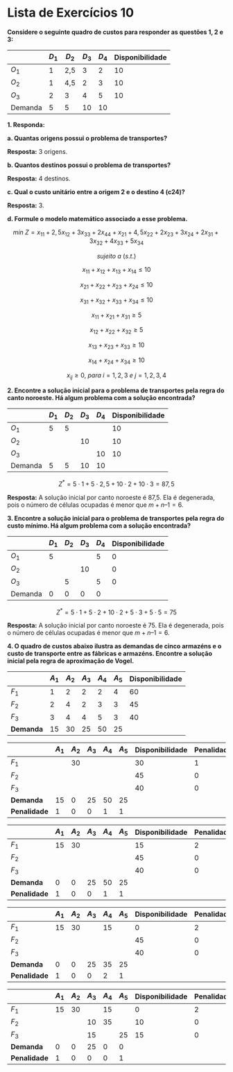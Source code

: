 # Lista de Exercícios 10

**Considere o seguinte quadro de custos para responder as questões 1, 2 e 3:**

| | $D_1$ | $D_2$ | $D_3$ | $D_4$ | Disponibilidade |
|---|---|---|---|---|---|
| $O_1$ | 1 | 2,5 | 3 | 2 | 10 |
| $O_2$ | 1 | 4,5 | 2 | 3 | 10 |
| $O_3$ | 2 | 3 | 4 | 5 | 10 |
| Demanda | 5 | 5 | 10 | 10 | |

**1. Responda:**

**a. Quantas origens possui o problema de transportes?**

**Resposta:** 3 origens.

**b. Quantos destinos possui o problema de transportes?**

**Resposta:** 4 destinos.

**c. Qual o custo unitário entre a origem 2 e o destino 4 (c24)?**

**Resposta:** 3.

**d. Formule o modelo matemático associado a esse problema.**

$$min\ Z=x_{11}+2,5x_{12}+3x_{33}+2x_{44}+x_{21}+4,5x_{22}+2x_{23}+3x_{24}+2x_{31}+3x_{32}+4x_{33}+5x_{34}$$

$$sujeito\ a\ (s.t.)$$

$$x_{11} + x_{12} + x_{13} + x_{14} \leq10$$

$$x_{21} + x_{22} + x_{23} + x_{24} \leq10$$

$$x_{31} + x_{32} + x_{33} + x_{34} \leq10$$

$$x_{11}+x_{21}+x_{31}\geq5$$

$$x_{12}+x_{22}+x_{32}\geq5$$

$$x_{13}+x_{23}+x_{33}\geq10$$

$$x_{14}+x_{24}+x_{34}\geq10$$

$$x_{ij}\geq0,\ para\ i = 1, 2, 3\ e\ j = 1, 2, 3, 4$$

**2. Encontre a solução inicial para o problema de transportes pela regra do canto noroeste. Há algum problema com a solução encontrada?**

| | $D_1$ | $D_2$ | $D_3$ | $D_4$ | Disponibilidade |
|---|---|---|---|---|---|
| $O_1$ | 5 | 5 |  |  | 10 |
| $O_2$ |  |  | 10 |  | 10 |
| $O_3$ |  |  |  | 10 | 10 |
| Demanda | 5 | 5 | 10 | 10 | |

$$Z^*=5\cdot1+5\cdot2,5+10\cdot2+10\cdot3=87,5$$

**Resposta:** A solução inicial por canto noroeste é 87,5. Ela é degenerada, pois o número de células ocupadas é menor que $m+n–1=6$.

**3. Encontre a solução inicial para o problema de transportes pela regra do custo mínimo. Há algum problema com a solução encontrada?**

| | $D_1$ | $D_2$ | $D_3$ | $D_4$ | Disponibilidade |
|---|---|---|---|---|---|
| $O_1$ | 5 |  |  | 5 | 0 |
| $O_2$ |  |  | 10 |  | 0 |
| $O_3$ |  | 5 |  | 5 | 0 |
| Demanda | 0 | 0 | 0 | 0 | |

$$Z^*=5\cdot1+5\cdot2+10\cdot2+5\cdot3+5\cdot5=75$$

**Resposta:** A solução inicial por canto noroeste é 75. Ela é degenerada, pois o número de células ocupadas é menor que $m+n–1=6$.

**4. O quadro de custos abaixo ilustra as demandas de cinco armazéns e o custo de transporte entre as fábricas e armazéns. Encontre a solução inicial pela regra de aproximação de Vogel.**

| | $A_1$ | $A_2$ | $A_3$ | $A_4$ | $A_5$ | Disponibilidade |
|---|---|---|---|---|---|---|
| $F_1$ | 1 | 2 | 2 | 2 | 4 | 60 |
| $F_2$ | 2 | 4 | 2 | 3 | 3 | 45 |
| $F_3$ | 3 | 4 | 4 | 5 | 3 | 40 |
| **Demanda** | 15 | 30 | 25 | 50 | 25 | |

| | $A_1$ | $A_2$ | $A_3$ | $A_4$ | $A_5$ | Disponibilidade | Penalidade |
|---|---|---|---|---|---|---|---|
| $F_1$ |  | 30 |  |  |  | 30 | 1 |
| $F_2$ |  |  |  |  |  | 45 | 0 |
| $F_3$ |  |  |  |  |  | 40 | 0 |
| **Demanda** | 15 | 0 | 25 | 50 | 25 | | |
| **Penalidade** | 1 | 0 | 0 | 1 | 1 | | |

| | $A_1$ | $A_2$ | $A_3$ | $A_4$ | $A_5$ | Disponibilidade | Penalidade |
|---|---|---|---|---|---|---|---|
| $F_1$ | 15 | 30 |  |  |  | 15 | 2 |
| $F_2$ |  |  |  |  |  | 45 | 0 |
| $F_3$ |  |  |  |  |  | 40 | 0 |
| **Demanda** | 0 | 0 | 25 | 50 | 25 | | |
| **Penalidade** | 1 | 0 | 0 | 1 | 1 | | |

| | $A_1$ | $A_2$ | $A_3$ | $A_4$ | $A_5$ | Disponibilidade | Penalidade |
|---|---|---|---|---|---|---|---|
| $F_1$ | 15 | 30 |  | 15 |  | 0 | 2 |
| $F_2$ |  |  |  |  |  | 45 | 0 |
| $F_3$ |  |  |  |  |  | 40 | 0 |
| **Demanda** | 0 | 0 | 25 | 35 | 25 | | |
| **Penalidade** | 1 | 0 | 0 | 2 | 1 | | |

| | $A_1$ | $A_2$ | $A_3$ | $A_4$ | $A_5$ | Disponibilidade | Penalidade |
|---|---|---|---|---|---|---|---|
| $F_1$ | 15 | 30 |  | 15 |  | 0 | 2 |
| $F_2$ |  |  | 10 | 35 |  | 10 | 0 |
| $F_3$ |  |  | 15 |  | 25 | 15 | 0 |
| **Demanda** | 0 | 0 | 25 | 0 | 0 | | |
| **Penalidade** | 1 | 0 | 0 | 0 | 1 | | |
